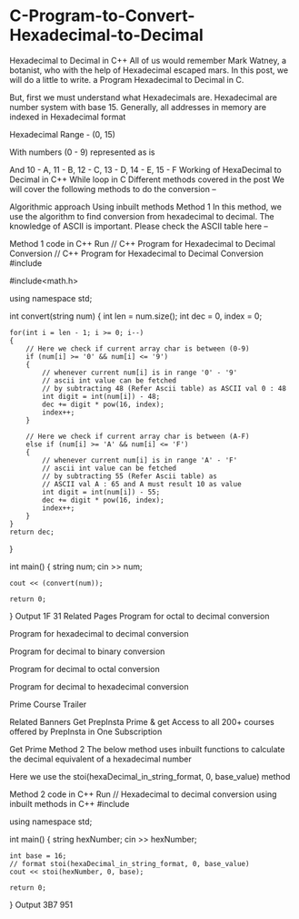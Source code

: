 # C-Program-to-Convert-Hexadecimal-to-Decimal

Hexadecimal to Decimal in C++
All of us would remember Mark Watney, a botanist, who with the help of Hexadecimal escaped mars. In this post, we will do a little to write. a Program Hexadecimal to Decimal in C.

But, first we must understand what Hexadecimals are. Hexadecimal are number system with base 15. Generally, all addresses in memory are indexed in Hexadecimal format

Hexadecimal Range - (0, 15)

With numbers (0 - 9) represented as is

And 10 - A, 11 - B, 12 - C, 13 - D, 14 - E, 15 - F 
Working of HexaDecimal to Decimal in C++
While loop in C
Different methods covered in the post
We will cover the following methods to do the conversion –

Algorithmic approach
Using inbuilt methods
Method 1
In this method, we use the algorithm to find conversion from hexadecimal to decimal. The knowledge of ASCII is important. Please check the ASCII table here –

Method 1 code in C++
Run
// C++ Program for Hexadecimal to Decimal Conversion
// C++ Program for Hexadecimal to Decimal Conversion
#include<iostream>

#include<math.h>


using namespace std;

int convert(string num)
{
    int len = num.size();
    int dec = 0, index = 0;
    
    for(int i = len - 1; i >= 0; i--)
    {
        // Here we check if current array char is between (0-9)
        if (num[i] >= '0' && num[i] <= '9') 
        {
            // whenever current num[i] is in range '0' - '9' 
            // ascii int value can be fetched 
            // by subtracting 48 (Refer Ascii table) as ASCII val 0 : 48 
            int digit = int(num[i]) - 48; 
            dec += digit * pow(16, index); 
            index++; 
        } 

        // Here we check if current array char is between (A-F) 
        else if (num[i] >= 'A' && num[i] <= 'F') 
        { 
            // whenever current num[i] is in range 'A' - 'F' 
            // ascii int value can be fetched 
            // by subtracting 55 (Refer Ascii table) as 
            // ASCII val A : 65 and A must result 10 as value 
            int digit = int(num[i]) - 55; 
            dec += digit * pow(16, index); 
            index++; 
        } 
    } 
    return dec; 
} 

int main() 
{ 
    string num; 
    cin >> num;
 
    cout << (convert(num));
 
    return 0;
}
Output
1F
31
Related Pages
Program for octal to decimal conversion

Program for hexadecimal to decimal conversion

Program for decimal to binary conversion

Program for decimal to octal conversion

Program for decimal to hexadecimal conversion

 

Prime Course Trailer

Related Banners
Get PrepInsta Prime & get Access to all 200+ courses offered by PrepInsta in One Subscription

Get Prime
Method 2
The below method uses inbuilt functions to calculate the decimal equivalent of a hexadecimal number

Here we use the stoi(hexaDecimal_in_string_format, 0, base_value) method

Method 2 code in C++
Run
// Hexadecimal to decimal conversion using inbuilt methods in C++
#include<iostream>

using namespace std;
 
int main()
{
    string hexNumber;
    cin >> hexNumber;
    
    int base = 16;
    // format stoi(hexaDecimal_in_string_format, 0, base_value)
    cout << stoi(hexNumber, 0, base);
 
    return 0;
}
Output
3B7
951
